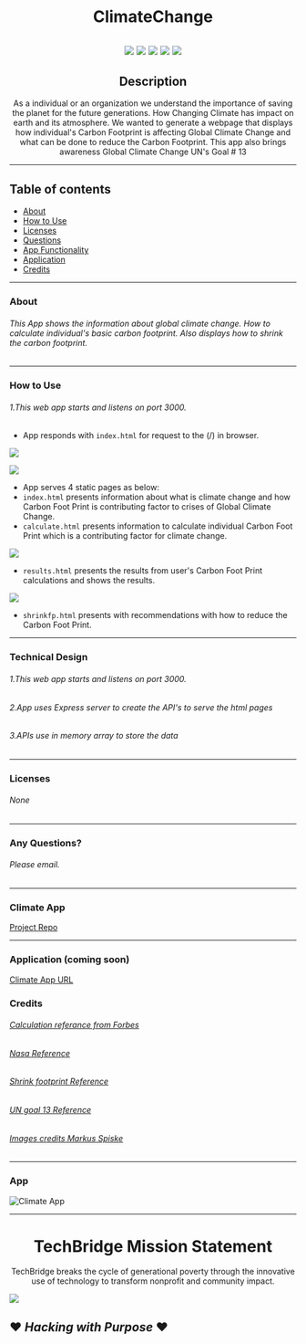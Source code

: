 <h1 align="center">ClimateChange</h1>
<h2 align="center">

<p align="center">
<img src="https://img.shields.io/badge/html-82.2%25-green"> <img src= "https://img.shields.io/badge/css-9.1%25-green"> <img src= "https://img.shields.io/badge/JavaScript-8.7.5%25-green"> <img src= "https://img.shields.io/badge/Download-npm-green"> <img src= "https://img.shields.io/badge/Download-express-green"><br/>

<h2 align="center"> Description </h2>
<p align="center"> As a individual or an organization we understand the importance of saving the planet for the future generations. How Changing Climate has impact on earth and its atmosphere. We wanted to generate a webpage that displays how individual's Carbon Footprint is affecting Global Climate Change and what can be done to reduce the Carbon Footprint. This app also brings awareness Global Climate Change UN's Goal # 13</p>

---
## Table of contents
* [About](#about)
* [How to Use](#how-to-Use)
* [Licenses](#Licenses)
* [Questions](#Questions)
* [App Functionality](#App-Fuctionality)
* [Application](#application)
* [Credits](#credits)

---
### About
###### This App shows the information about global climate change. How to calculate individual's basic carbon footprint. Also displays how to shrink the carbon footprint.
---
### How to Use
###### 1.This web app starts and listens on port 3000. 
* App responds with `index.html`  for request to the (/) in browser. 

![](images/server.png)

![](images/index.png)

* App serves 4 static pages  as below: 
* `index.html` presents information about what is climate change and how Carbon Foot Print is contributing factor to crises of Global Climate Change.
* `calculate.html` presents information to calculate individual Carbon Foot Print which is a contributing factor for  climate change.

![](images/questions.png)


* `results.html` presents the results from user's Carbon Foot Print calculations and shows the results.


![](images/results.png)

*  `shrinkfp.html` presents with recommendations with how to reduce the Carbon Foot Print.
---
### Technical Design
###### 1.This web app starts and listens on port 3000. 
###### 2.App uses Express server to create the API's to serve the html pages
###### 3.APIs use in memory array to store the data
---
### Licenses
###### None
---
### Any Questions?
###### Please email.
---
### Climate App 
[Project Repo](https://github.com/hjavle/ExpressProject)

---
### Application (coming soon)
[Climate App URL]()

### Credits
###### [Calculation referance from Forbes ](https://www.forbes.com/2008/04/15/green-carbon-living-forbeslife-cx_ls_0415carbon.html#5bd9e5131852)
###### [Nasa Reference ](https://climate.nasa.gov/evidence/)
###### [Shrink footprint Reference ](http://shrinkthatfootprint.com/)
###### [UN goal 13 Reference](https://www.un.org/sustainabledevelopment/climate-change/)
###### [Images credits Markus Spiske](http://www.uplash.com)

------

### App

![Climate App](./images/Climate_App.gif)

------
<h1 align="center"> TechBridge Mission Statement </h1>

<p align="center">TechBridge breaks the cycle of generational poverty through the innovative use of technology to transform nonprofit and community impact.</p>


<p align="left">
<img src="images/TechBridgeLogo.png">

## ❤ **_Hacking with Purpose_** ❤
</p>